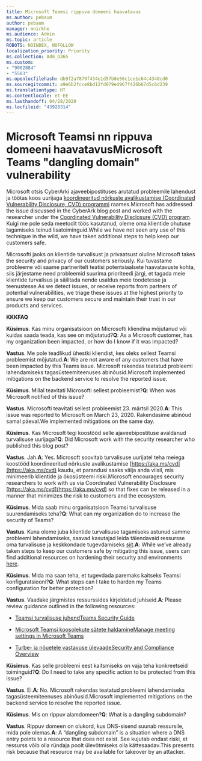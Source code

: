 ```yaml
---
title: Microsoft Teamsi rippuva domeeni haavatavus
ms.author: pebaum
author: pebaum
manager: mnirkhe
ms.audience: Admin
ms.topic: article
ROBOTS: NOINDEX, NOFOLLOW
localization_priority: Priority
ms.collection: Adm_O365
ms.custom:
- "9002884"
- "5503"
ms.openlocfilehash: db9f2a7879f434e1d57b8e56c1ce1c64c4348cd0
ms.sourcegitcommit: a9e6b2fcce8bd12fd079ed967f426b67d5c6d239
ms.translationtype: HT
ms.contentlocale: et-EE
ms.lasthandoff: 04/28/2020
ms.locfileid: "43928314"
---
```

# <a name="microsoft-teams-dangling-domain-vulnerability"></a><span data-ttu-id="def18-102">Microsoft Teamsi nn rippuva domeeni haavatavus</span><span class="sxs-lookup"><span data-stu-id="def18-102">Microsoft Teams "dangling domain" vulnerability</span></span>

<span data-ttu-id="def18-103">Microsoft otsis CyberArki ajaveebipostituses arutatud probleemile lahendust ja töötas koos uurijaga [koordineeritud nõrkuste avalikustamise (Coordinated Vulnerability Disclosure, CVD) programmi](https://aka.ms/cvd) raames.</span><span class="sxs-lookup"><span data-stu-id="def18-103">Microsoft has addressed the issue discussed in the CyberArk blog post and worked with the researcher under the [Coordinated Vulnerability Disclosure (CVD) program](https://aka.ms/cvd).</span></span> <span data-ttu-id="def18-104">Kuigi me pole seda meetodit töös kasutanud, oleme oma klientide ohutuse tagamiseks teinud lisatoiminguid.</span><span class="sxs-lookup"><span data-stu-id="def18-104">While we have not seen any use of this technique in the wild, we have taken additional steps to help keep our customers safe.</span></span>

<span data-ttu-id="def18-105">Microsofti jaoks on klientide turvalisust ja privaatsust oluline.</span><span class="sxs-lookup"><span data-stu-id="def18-105">Microsoft takes the security and privacy of our customers seriously.</span></span> <span data-ttu-id="def18-106">Kui tuvastame probleeme või saame partneritelt teatisi potentsiaalsete haavatavuste kohta, siis järjestame need probleemid suurima prioriteedi järgi, et tagada meie klientide turvalisus ja säilitada nende usaldus meie toodetesse ja teenustesse.</span><span class="sxs-lookup"><span data-stu-id="def18-106">As we detect issues, or receive reports from partners of potential vulnerabilities, we triage these issues at the highest priority to ensure we keep our customers secure and maintain their trust in our products and services.</span></span>

<span data-ttu-id="def18-107">**KKK**</span><span class="sxs-lookup"><span data-stu-id="def18-107">**FAQ**</span></span>

<span data-ttu-id="def18-108">**Küsimus**. Kas minu organisatsioon on Microsofti kliendina mõjutanud või kuidas saada teada, kas see on mõjutatud?</span><span class="sxs-lookup"><span data-stu-id="def18-108">**Q**: As a Microsoft customer, has my organization been impacted, or how do I know if it was impacted?</span></span>

<span data-ttu-id="def18-109">**Vastus**. Me pole teadlikud ühestki kliendist, kes oleks sellest Teamsi probleemist mõjutatud.</span><span class="sxs-lookup"><span data-stu-id="def18-109">**A**: We are not aware of any customers that have been impacted by this Teams issue.</span></span> <span data-ttu-id="def18-110">Microsoft rakendas teatatud probleemi lahendamiseks tagasüsteemiteenuses abinõusid.</span><span class="sxs-lookup"><span data-stu-id="def18-110">Microsoft implemented mitigations on the backend service to resolve the reported issue.</span></span>

<span data-ttu-id="def18-111">**Küsimus**. Millal teavitati Microsofti sellest probleemist?</span><span class="sxs-lookup"><span data-stu-id="def18-111">**Q**: When was Microsoft notified of this issue?</span></span>

<span data-ttu-id="def18-112">**Vastus**. Microsofti teavitati sellest probleemist 23. märtsil 2020.</span><span class="sxs-lookup"><span data-stu-id="def18-112">**A**: This issue was reported to Microsoft on March 23, 2020.</span></span> <span data-ttu-id="def18-113">Rakendasime abinõud samal päeval.</span><span class="sxs-lookup"><span data-stu-id="def18-113">We implemented mitigations on the same day.</span></span>

<span data-ttu-id="def18-114">**Küsimus**. Kas Microsoft tegi koostööd selle ajaveebipostituse avaldanud turvalisuse uurijaga?</span><span class="sxs-lookup"><span data-stu-id="def18-114">**Q**: Did Microsoft work with the security researcher who published this blog post?</span></span>

<span data-ttu-id="def18-115">**Vastus**. Jah.</span><span class="sxs-lookup"><span data-stu-id="def18-115">**A**: Yes.</span></span> <span data-ttu-id="def18-116">Microsoft soovitab turvalisuse uurijatel teha meiega koostööd koordineeritud nõrkuste avalikustamise [https://aka.ms/cvd](https://aka.ms/cvd) kaudu, et parandusi saaks välja anda viisil, mis minimeerib klientide ja ökosüsteemi riski.</span><span class="sxs-lookup"><span data-stu-id="def18-116">Microsoft encourages security researchers to work with us via Coordinated Vulnerability Disclosure [https://aka.ms/cvd](https://aka.ms/cvd) so that fixes can be released in a manner that minimizes the risk to customers and the ecosystem.</span></span>  

<span data-ttu-id="def18-117">**Küsimus**. Mida saab minu organisatsioon Teamsi turvalisuse suurendamiseks teha?</span><span class="sxs-lookup"><span data-stu-id="def18-117">**Q**: What can my organization do to increase the security of Teams?</span></span>  

<span data-ttu-id="def18-118">**Vastus**. Kuna oleme juba klientide turvalisuse tagamiseks astunud samme probleemi lahendamiseks, saavad kasutajad leida täiendavaid ressursse oma turvalisuse ja keskkondade tugevdamiseks [siit](https://www.microsoft.com/microsoft-365/blog/2020/04/06/it-professionals-privacy-security-microsoft-teams/).</span><span class="sxs-lookup"><span data-stu-id="def18-118">**A**: While we’ve already taken steps to keep our customers safe by mitigating this issue, users can find additional resources on hardening their security and environments [here](https://www.microsoft.com/microsoft-365/blog/2020/04/06/it-professionals-privacy-security-microsoft-teams/).</span></span>  

<span data-ttu-id="def18-119">**Küsimus**. Mida ma saan teha, et tugevdada paremaks kaitseks Teamsi konfiguratsiooni?</span><span class="sxs-lookup"><span data-stu-id="def18-119">**Q**: What steps can I take to harden my Teams configuration for better protection?</span></span>

<span data-ttu-id="def18-120">**Vastus**. Vaadake järgmistes ressurssides kirjeldatud juhiseid.</span><span class="sxs-lookup"><span data-stu-id="def18-120">**A**: Please review guidance outlined in the following resources:</span></span> 

- [<span data-ttu-id="def18-121">Teamsi turvalisuse juhend</span><span class="sxs-lookup"><span data-stu-id="def18-121">Teams Security Guide</span></span>](https://docs.microsoft.com/microsoftteams/teams-security-guide)

- [<span data-ttu-id="def18-122">Microsoft Teamsi koosolekute sätete haldamine</span><span class="sxs-lookup"><span data-stu-id="def18-122">Manage meeting settings in Microsoft Teams</span></span>](https://docs.microsoft.com/microsoftteams/meeting-settings-in-teams)

- [<span data-ttu-id="def18-123">Turbe- ja nõuetele vastavuse ülevaade</span><span class="sxs-lookup"><span data-stu-id="def18-123">Security and Compliance Overview</span></span>](https://docs.microsoft.com/microsoftteams/security-compliance-overview)

<span data-ttu-id="def18-124">**Küsimus**. Kas selle probleemi eest kaitsmiseks on vaja teha konkreetseid toiminguid?</span><span class="sxs-lookup"><span data-stu-id="def18-124">**Q**: Do I need to take any specific action to be protected from this issue?</span></span>

<span data-ttu-id="def18-125">**Vastus**. Ei.</span><span class="sxs-lookup"><span data-stu-id="def18-125">**A**: No.</span></span> <span data-ttu-id="def18-126">Microsoft rakendas teatatud probleemi lahendamiseks tagasüsteemiteenuses abinõusid.</span><span class="sxs-lookup"><span data-stu-id="def18-126">Microsoft implemented mitigations on the backend service to resolve the reported issue.</span></span>

<span data-ttu-id="def18-127">**Küsimus**. Mis on rippuv alamdomeen?</span><span class="sxs-lookup"><span data-stu-id="def18-127">**Q**: What is a dangling subdomain?</span></span>

<span data-ttu-id="def18-128">**Vastus**. Rippuv domeen on olukord, kus DNS-sisend suunab ressursile, mida pole olemas.</span><span class="sxs-lookup"><span data-stu-id="def18-128">**A**:  A “dangling subdomain” is a situation where a DNS entry points to a resource that does not exist.</span></span>  <span data-ttu-id="def18-129">See kujutab endast riski, et ressurss võib olla ründaja poolt ülevõtmiseks olla kättesaadav.</span><span class="sxs-lookup"><span data-stu-id="def18-129">This presents risk because that resource may be available for takeover by an attacker.</span></span>
